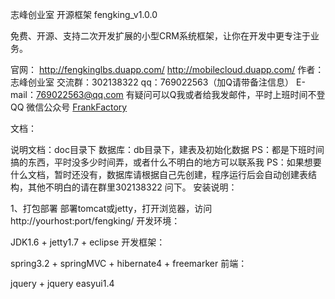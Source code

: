 志峰创业室 开源框架 fengking_v1.0.0

免费、开源、支持二次开发扩展的小型CRM系统框架，让你在开发中更专注于业务。

官网： http://fengkinglbs.duapp.com/
http://mobilecloud.duapp.com/
作者：志峰创业室
交流群：302138322 
qq：769022563（加Q请带备注信息）
E-mail：769022563@qq.com
有疑问可以Q我或者给我发邮件，平时上班时间不登QQ
微信公众号
[FrankFactory](http://www.zonvin.com/res/images/fengking_512.png)

文档：

说明文档：doc目录下
数据库：db目录下，建表及初始化数据
PS：都是下班时间搞的东西，平时没多少时间弄，或者什么不明白的地方可以联系我 
PS：如果想要什么文档，暂时还没有，数据库请根据自己先创建，程序运行后会自动创建表结构，其他不明白的请在群里302138322 问下。 
安装说明：

1、打包部署
部署tomcat或jetty，打开浏览器，访问http://yourhost:port/fengking/
开发环境：

JDK1.6 + jetty1.7 + eclipse
开发框架：

spring3.2 + springMVC + hibernate4 + freemarker
前端：

jquery + jquery easyui1.4
